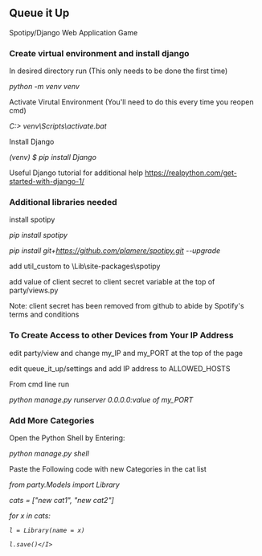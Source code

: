 <h2> Queue it Up </h2>
Spotipy/Django Web Application Game

<h3>Create virtual environment and install django</h3>

In desired directory run (This only needs to be done the first time)

<I>python -m venv venv</I>
 
Activate Virutal Environment (You'll need to do this every time you reopen cmd)
 
<I>C:\> venv\Scripts\activate.bat</I>

Install Django

<I>(venv) $ pip install Django</I>

Useful Django tutorial for additional help https://realpython.com/get-started-with-django-1/


<h3>Additional libraries needed</h3>

install spotipy

<I>pip install spotipy</I>

<I>pip install git+https://github.com/plamere/spotipy.git --upgrade</I>

add util_custom to \Lib\site-packages\spotipy

add value of client secret to client secret variable at the top of party/views.py

Note: client secret has been removed from github to abide by Spotify's terms and conditions


<h3>To Create Access to other Devices from Your IP Address</h3>

edit party/view and change my_IP and my_PORT at the top of the page

edit queue_it_up/settings and add IP address to ALLOWED_HOSTS

From cmd line run

<I>python manage.py runserver 0.0.0.0:value of my_PORT</I>


<h3>Add More Categories</h3>

Open the Python Shell by Entering:

<I>python manage.py shell</I>

Paste the Following code with new Categories in the cat list

<I>from party.Models import Library

cats = ["new cat1", "new cat2"]

for x in cats:

    l = Library(name = x)
    
    l.save()</I>





